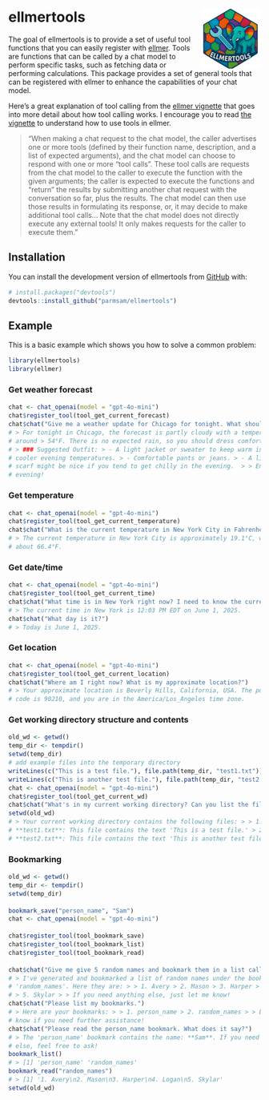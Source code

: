 
<!-- README.md is generated from README.Rmd. Please edit that file -->

# ellmertools <img src="man/figures/logo.png" align="right" height="120" alt="" />

<!-- badges: start -->
<!-- badges: end -->

The goal of ellmertools is to provide a set of useful tool functions
that you can easily register with
[ellmer](https://ellmer.tidyverse.org/). Tools are functions that can be
called by a chat model to perform specific tasks, such as fetching data
or performing calculations. This package provides a set of general tools
that can be registered with ellmer to enhance the capabilities of your
chat model.

Here’s a great explanation of tool calling from the [ellmer
vignette](https://ellmer.tidyverse.org/articles/tool-calling.html) that
goes into more detail about how tool calling works. I encourage you to
read [the
vignette](https://ellmer.tidyverse.org/articles/tool-calling.html) to
understand how to use tools in ellmer.

> “When making a chat request to the chat model, the caller advertises
> one or more tools (defined by their function name, description, and a
> list of expected arguments), and the chat model can choose to respond
> with one or more “tool calls”. These tool calls are requests from the
> chat model to the caller to execute the function with the given
> arguments; the caller is expected to execute the functions and
> “return” the results by submitting another chat request with the
> conversation so far, plus the results. The chat model can then use
> those results in formulating its response, or, it may decide to make
> additional tool calls… Note that the chat model does not directly
> execute any external tools! It only makes requests for the caller to
> execute them.”

## Installation

You can install the development version of ellmertools from
[GitHub](https://github.com/) with:

``` r
# install.packages("devtools")
devtools::install_github("parmsam/ellmertools")
```

## Example

This is a basic example which shows you how to solve a common problem:

``` r
library(ellmertools)
library(ellmer)
```

### Get weather forecast

``` r
chat <- chat_openai(model = "gpt-4o-mini")
chat$register_tool(tool_get_current_forecast)
chat$chat("Give me a weather update for Chicago for tonight. What should I wear?")
# > For tonight in Chicago, the forecast is partly cloudy with a temperature
# around > 54°F. There is no expected rain, so you should dress comfortably. >
# > ### Suggested Outfit: > - A light jacket or sweater to keep warm in the
# cooler evening temperatures. > - Comfortable pants or jeans. > - A light
# scarf might be nice if you tend to get chilly in the evening.  > > Enjoy your
# evening!
```

### Get temperature

``` r
chat <- chat_openai(model = "gpt-4o-mini")
chat$register_tool(tool_get_current_temperature)
chat$chat("What is the current temperature in New York City in Fahrenheit?")
# > The current temperature in New York City is approximately 19.1°C, which is
# about 66.4°F.
```

### Get date/time

``` r
chat <- chat_openai(model = "gpt-4o-mini")
chat$register_tool(tool_get_current_time)
chat$chat("What time is in New York right now? I need to know the current time.")
# > The current time in New York is 12:03 PM EDT on June 1, 2025.
chat$chat("What day is it?")
# > Today is June 1, 2025.
```

### Get location

``` r
chat <- chat_openai(model = "gpt-4o-mini")
chat$register_tool(tool_get_current_location)
chat$chat("Where am I right now? What is my approximate location?")
# > Your approximate location is Beverly Hills, California, USA. The postal
# code is 90210, and you are in the America/Los_Angeles time zone.
```

### Get working directory structure and contents

``` r
old_wd <- getwd()
temp_dir <- tempdir()
setwd(temp_dir)
# add example files into the temporary directory
writeLines(c("This is a test file."), file.path(temp_dir, "test1.txt"))
writeLines(c("This is another test file."), file.path(temp_dir, "test2.txt"))
chat <- chat_openai(model = "gpt-4o-mini")
chat$register_tool(tool_get_current_wd)
chat$chat("What's in my current working directory? Can you list the files in it?")
setwd(old_wd)
# > Your current working directory contains the following files: > > 1.
# **test1.txt**: This file contains the text 'This is a test file.' > 2.
# **test2.txt**: This file contains the text 'This is another test file.'
```

### Bookmarking

``` r
old_wd <- getwd()
temp_dir <- tempdir()
setwd(temp_dir)

bookmark_save("person_name", "Sam")
chat <- chat_openai(model = "gpt-4o-mini")

chat$register_tool(tool_bookmark_save)
chat$register_tool(tool_bookmark_list)
chat$register_tool(tool_bookmark_read)

chat$chat("Give me give 5 random names and bookmark them in a list called random_names.")
# > I've generated and bookmarked a list of random names under the bookmark
# 'random_names'. Here they are: > > 1. Avery > 2. Mason > 3. Harper > 4. Logan
# > 5. Skylar > > If you need anything else, just let me know!
chat$chat("Please list my bookmarks.")
# > Here are your bookmarks: > > 1. person_name > 2. random_names > > Let me
# know if you need further assistance!
chat$chat("Please read the person_name bookmark. What does it say?")
# > The 'person_name' bookmark contains the name: **Sam**. If you need anything
# else, feel free to ask!
bookmark_list()
# > [1] 'person_name' 'random_names'
bookmark_read("random_names")
# > [1] '1. Avery\n2. Mason\n3. Harper\n4. Logan\n5. Skylar'
setwd(old_wd)
```
